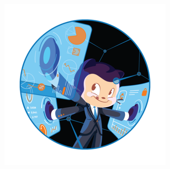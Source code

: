 ![Image of Gitcat](https://github.com/lenosr/markdown-portfolio/raw/update-pics/_includes/Fintechtocat.png)
